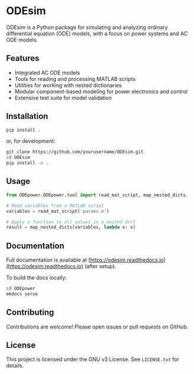
# ODEsim

ODEsim is a Python package for simulating and analyzing ordinary differential equation (ODE) models, with a focus on power systems and AC ODE models.

## Features

- Integrated AC ODE models
- Tools for reading and processing MATLAB scripts
- Utilities for working with nested dictionaries
- Modular component-based modeling for power electronics and control
- Extensive test suite for model validation

## Installation

```bash
pip install .
```
or, for development:
```bash
git clone https://github.com/yourusername/ODEsim.git
cd ODEsim
pip install -e .
```

## Usage

```python
from ODEpower.ODEpower.tool import read_mat_script, map_nested_dicts

# Read variables from a MATLAB script
variables = read_mat_script('params.m')

# Apply a function to all values in a nested dict
result = map_nested_dicts(variables, lambda x: x)
```

## Documentation

Full documentation is available at [https://odesim.readthedocs.io](https://odesim.readthedocs.io) (after setup).

To build the docs locally:
```bash
cd ODEpower
mkdocs serve
```

## Contributing

Contributions are welcome! Please open issues or pull requests on GitHub.

## License

This project is licensed under the GNU v3 License. See `LICENSE.txt` for details.

